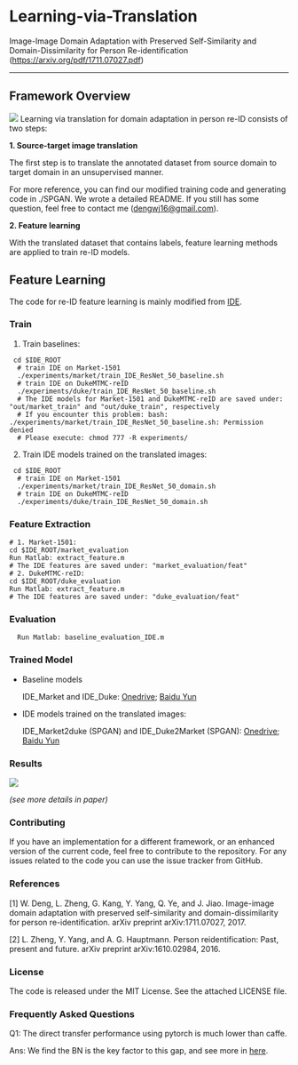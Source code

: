 # Learning-via-Translation
Image-Image Domain Adaptation with Preserved Self-Similarity and Domain-Dissimilarity for Person Re-identification (https://arxiv.org/pdf/1711.07027.pdf) 

----------
## Framework Overview
![](./pics/fig1.PNG)
Learning via translation for domain adaptation in person re-ID consists of two steps:

**1. Source-target image translation**

The first step is to translate the annotated dataset from source domain to target domain in an unsupervised manner.

For more reference, you can find our modified training code and generating code in ./SPGAN. We wrote a detailed README. If you still has some question, feel free to contact me (dengwj16@gmail.com).

**2. Feature learning**

With the translated dataset that contains labels, feature learning methods are applied to train re-ID models.

## Feature Learning
The code for re-ID feature learning is mainly modified from [IDE](https://github.com/zhunzhong07/IDE-baseline-Market-1501). 

### Train

 1. Train baselines:
```shell 
 cd $IDE_ROOT
  # train IDE on Market-1501
  ./experiments/market/train_IDE_ResNet_50_baseline.sh  
  # train IDE on DukeMTMC-reID
  ./experiments/duke/train_IDE_ResNet_50_baseline.sh
  # The IDE models for Market-1501 and DukeMTMC-reID are saved under: "out/market_train" and "out/duke_train", respectively
  # If you encounter this problem: bash: ./experiments/market/train_IDE_ResNet_50_baseline.sh: Permission denied
  # Please execute: chmod 777 -R experiments/
  ```
 2. Train IDE models trained on the translated images:
```shell 
 cd $IDE_ROOT
  # train IDE on Market-1501
  ./experiments/market/train_IDE_ResNet_50_domain.sh  
  # train IDE on DukeMTMC-reID
  ./experiments/duke/train_IDE_ResNet_50_domain.sh
  ```
### Feature Extraction
  ```Shell
  # 1. Market-1501:
  cd $IDE_ROOT/market_evaluation
  Run Matlab: extract_feature.m
  # The IDE features are saved under: "market_evaluation/feat"
  # 2. DukeMTMC-reID:
  cd $IDE_ROOT/duke_evaluation
  Run Matlab: extract_feature.m
  # The IDE features are saved under: "duke_evaluation/feat"
  ```
### Evaluation
  ```Shell
    Run Matlab: baseline_evaluation_IDE.m
  ```

### Trained Model

 - Baseline models
 
    IDE_Market and IDE_Duke: [Onedrive](https://1drv.ms/f/s!AuAnGqBokkOIgwHYqbEen3KTTV-j); [Baidu Yun](https://pan.baidu.com/s/1eUcqHwu)
 
 - IDE models trained on the translated images:
 
    IDE_Market2duke (SPGAN) and IDE_Duke2Market (SPGAN): 
	[Onedrive](https://1drv.ms/f/s!AuAnGqBokkOIgwCuf2OiqGn9Gmbm); [Baidu Yun](https://pan.baidu.com/s/1eTeItl4)


### Results
![](./pics/fig2.PNG)

*(see more details in paper)*

### Contributing

If you have an implementation for a different framework, or an enhanced version of the current code, feel free to contribute to the repository. For any issues related to the code you can use the issue tracker from GitHub.

### References

[1] W. Deng, L. Zheng, G. Kang, Y. Yang, Q. Ye, and J. Jiao. Image-image domain adaptation with preserved self-similarity and domain-dissimilarity for person re-identification. arXiv preprint arXiv:1711.07027, 2017. 

[2] L. Zheng, Y. Yang, and A. G. Hauptmann. Person reidentification: Past, present and future. arXiv preprint
arXiv:1610.02984, 2016.

### License
The code is released under the MIT License. See the attached LICENSE file.

### Frequently Asked Questions
Q1: The direct transfer performance using pytorch is much lower than caffe.

Ans: We find the BN is the key factor to this gap, and see more in [here](https://github.com/Simon4Yan/Learning-via-Translation/issues/1).

